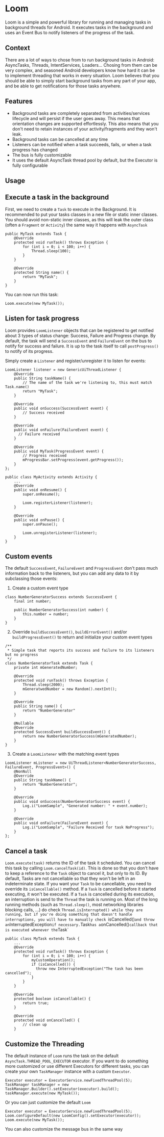 Loom
====

Loom is a simple and powerful library for running and managing tasks in background threads for Android.
It executes tasks in the background and uses an Event Bus to notify listeners of the progress of the task.

Context
-------
There are a lot of ways to chose from to run background tasks in Android: AsyncTasks, Threads, IntentServices, Loaders...
Chosing from them can be very complex, and seasoned Android developers know how hard it can be to implement threading that works in every situation.
Loom believes that you should be able to simply start background tasks from any part of your app, and be able to get notifications for those tasks anywhere.


Features
--------
  - Background tasks are completely separated from activities/services lifecycle and will persist if the user goes away. This means that orientation changes are supported effortlessly. This also means that you don't need to retain instances of your activity/fragments and they won't leak. 
  - Background tasks can be cancelled at any time
  - Listeners can be notified when a task succeeds, fails, or when a task progress has changed
  - The bus is fully customizable
  - It uses the default AsyncTask thread pool by default, but the Executor is fully configurable
  
Usage
-----

Execute a task in the background
--------------------------------
First, we need to create a `Task` to execute in the Background. It is recommended to put your tasks classes in a new file or static inner classes. You should avoid non-static inner classes, as this will leak the outer class (often a `Fragment` or `Activity`) the same way it happens with `AsyncTask`
```
public MyTask extends Task {
    @Override
    protected void runTask() throws Exception {
        for (int i = 0; i < 100; i++) {
            Thread.sleep(100);
        }
    }

    @Override
    protected String name() {
        return "MyTask";
    }
}
```
You can now run this task:
```
Loom.execute(new MyTask());
```

Listen for task progress
------------------------
Loom provides `LoomListener` objects that can be registered to get notified about 3 types of status change: Success, Failure and Progress change.
By default, the task will send a `SuccessEvent` and `FailureEvent` on the bus to notify for success and failure. It is up to the task itself to call `postProgress()` to notify of its progress.

Simply create a `Listener` and register/unregister it to listen for events:
```
LoomListener listener = new GenericUiThreadListener {
    @Override
    public String taskName() {
        // The name of the task we're listening to, this must match Task.name()
        return "MyTask";
    }

    @Override
    public void onSuccess(SuccessEvent event) {
        // Success received
    }

    @Override
    public void onFailure(FailureEvent event) {
      // Failure received
    }

    @Override
    public void MyTask(ProgressEvent event) {
        // Progress received
        mProgressBar.setProgress(event.getProgress());
    }
};
```

```
public class MyActivity extends Activity {
    ...
    @Override
    public void onResume() {
        super.onResume();

        Loom.registerListener(listener);
    }
    
    @Override
    public void onPause() {
        super.onPause();

        Loom.unregisterListener(listener);
    }
}
```

Custom events
-------------
The default `SuccessEvent`, `FailureEvent` and `ProgressEvent` don't pass much information back to the listeners, but you can add any data to it by subclassing those events:

1. Create a custom event type
```
class NumberGeneratorSuccess extends SuccessEvent {
    final int number;

    public NumberGeneratorSuccess(int number) {
        this.number = number;
    }
}
```

2. Override `buildSuccessEvent()`, `buildErrorEvent()` and/or `buildProgressEvent()` to return and initialize your custom event types
```
/**
 * Simple task that reports its success and failure to its listeners but no progress
 */
class NumberGeneratorTask extends Task {
    private int mGeneratedNumber;

    @Override
    protected void runTask() throws Exception {
        Thread.sleep(2000);
        mGeneratwedNumber = new Random().nextInt();
    }

    @Override
    public String name() {
        return "NumberGenerator"
    }

    @Nullable
    @Override
    protected SuccessEvent buildSuccessEvent() {
        return new NumberGeneratorSuccess(mGeneratedNumber);
    }
}
```

3. Create a `LoomListener` with the matching event types
```
LoomListener mListener = new UiThreadListener<NumberGeneratorSuccess, FailureEvent, ProgressEvent>() {
    @NonNull
    @Override
    public String taskName() {
        return "NumberGenerator";
    }

    @Override
    public void onSuccess(NumberGeneratorSuccess event) {
        Log.i("LoomSample", "Generated number: " + event.number);
    }

    @Override
    public void onFailure(FailureEvent event) {
        Log.i("LoomSample", "Failure Received for task NoProgress");
    }
};
```

Cancel a task
-------------
`Loom.execute(task)` returns the ID of the task it scheduled. You can cancel this task by calling `Loom.cancelTask(id)`. This is done so that you don't have to keep a reference to the `Task` object to cancel it, but only to its ID.
By default, Tasks are not cancellable so that they won't be left in an indeterminate state. If you want your `Task` to be cancellable, you need to override its `isCancellable()` method.
If a `Task` is cancelled before it started executing, it won't be executed. If a `Task` is cancelled during its execution, an interruption is send to the `Thread` the task is running on.
Most of the long running methods (such as `Thread.sleep()`, most networking libraries blocking calls, ...) do check `Thread.isInterrupted() while they are running, but if you're doing something that doesn't handle interruptions, you will have to manually check `isCancelled()` and throw an `InterruptedException` if necessary.
`Task` has a `onCancelled()` callback that is executed whenever the `Task` 
```
public class MyTask extends Task {
    ...
    @Override
    protected void runTask() throws Exception {
        for (int i = 0; i < 100; i++) {
            myCustomOperation();
            if (isCancelled()) {
              throw new InterruptedException("The task has been cancelled");
            }
        }
    }
    
    @Override
    protected boolean isCancellable() {
        return true;
    }

    @Override
    protected void onCancelled() {
        // clean up
    }
```

Customize the Threading
-----------------------
The default instance of `Loom` runs the task on the default `AsyncTask.THREAD_POOL_EXECUTOR` executor. If you want to do something more customized or use different Executors for different tasks, you can create your own `TaskManager` instance with a custom `Executor`.
```
Executor executor = ExecutorService.newFixedThreadPool(5);
TaskManager taskManager = new TaskManager.Builder().setExecutor(executor).build();
taskManager.execute(new MyTask());
```
Or you can just customize the default `Loom`
```
Executor executor = ExecutorService.newFixedThreadPool(5);
Loom.configureDefault(new LoomConfig().setExecutor(executor));
Loom.execute(new MyTask());
```

You can also customize the message bus in the same way
